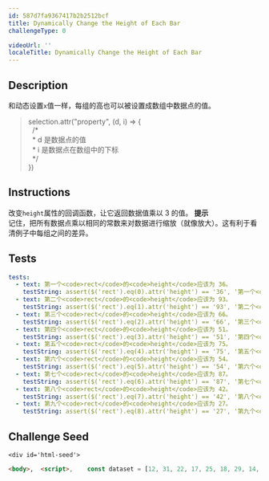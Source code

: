 ```yaml
---
id: 587d7fa9367417b2b2512bcf
title: Dynamically Change the Height of Each Bar
challengeType: 0

videoUrl: ''
localeTitle: Dynamically Change the Height of Each Bar
---
```


## Description
<section id='description'>
和动态设置<code>x</code>值一样，每组的高也可以被设置成数组中数据点的值。
<blockquote>selection.attr("property", (d, i) => {<br>&nbsp;&nbsp;/* <br>&nbsp;&nbsp;* d 是数据点的值<br>&nbsp;&nbsp;* i 是数据点在数组中的下标<br>&nbsp;&nbsp;*/<br>})</blockquote>
</section>

## Instructions
<section id='instructions'>
改变<code>height</code>属性的回调函数，让它返回数据值乘以 3 的值。
<strong>提示</strong><br>记住，把所有数据点乘以相同的常数来对数据进行缩放（就像放大）。这有利于看清例子中每组之间的差异。
</section>

## Tests
<section id='tests'>

```yml
tests:
  - text: 第一个<code>rect</code>的<code>height</code>应该为 36。
    testString: assert($('rect').eq(0).attr('height') == '36', '第一个<code>rect</code>的<code>height</code>应该为 36。');
  - text: 第二个<code>rect</code>的<code>height</code>应该为 93。
    testString: assert($('rect').eq(1).attr('height') == '93', '第二个<code>rect</code>的<code>height</code>应该为 93。');
  - text: 第三个<code>rect</code>的<code>height</code>应该为 66。
    testString: assert($('rect').eq(2).attr('height') == '66', '第三个<code>rect</code>的<code>height</code>应该为 66。');
  - text: 第四个<code>rect</code>的<code>height</code>应该为 51。
    testString: assert($('rect').eq(3).attr('height') == '51', '第四个<code>rect</code>的<code>height</code>应该为 51。');
  - text: 第五个<code>rect</code>的<code>height</code>应该为 75。
    testString: assert($('rect').eq(4).attr('height') == '75', '第五个<code>rect</code>的<code>height</code>应该为 75。');
  - text: 第六个<code>rect</code>的<code>height</code>应该为 54。
    testString: assert($('rect').eq(5).attr('height') == '54', '第六个<code>rect</code>的<code>height</code>应该为 54。');
  - text: 第七个<code>rect</code>的<code>height</code>应该为 87。
    testString: assert($('rect').eq(6).attr('height') == '87', '第七个<code>rect</code>的<code>height</code>应该为 87。');
  - text: 第八个<code>rect</code>的<code>height</code>应该为 42。
    testString: assert($('rect').eq(7).attr('height') == '42', '第八个<code>rect</code>的<code>height</code>应该为 42。');
  - text: 第九个<code>rect</code>的<code>height</code>应该为 27。
    testString: assert($('rect').eq(8).attr('height') == '27', '第九个<code>rect</code>的<code>height</code>应该为 27。');

```

</section>

## Challenge Seed
<section id='challengeSeed'>

    <div id='html-seed'>
```html
<body>,  <script>,    const dataset = [12, 31, 22, 17, 25, 18, 29, 14, 9];,    ,    const w = 500;,    const h = 100;,    ,    const svg = d3.select("body"),                  .append("svg"),                  .attr("width", w),                  .attr("height", h);,    ,    svg.selectAll("rect"),       .data(dataset),       .enter(),       .append("rect"),       .attr("x", (d, i) => i * 30),       .attr("y", 0),       .attr("width", 25),       .attr("height", (d, i) => {,         // 在下面添加你的代码,         ,         ,         ,         // 在上面添加你的代码,       });,  </script>,</body>
```





</div>





</section>

              
